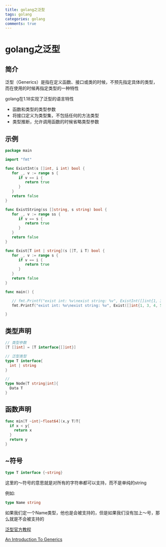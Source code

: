 ```yaml
---
title: golang之泛型
tags: golang
categories: golang
comments: true
---
```


# golang之泛型

## 简介

泛型（Generics）是指在定义函数、接口或类的时候，不预先指定具体的类型，而在使用的时候再指定类型的一种特性

<!--more-->

golang在1.18实现了泛型的语言特性

* 函数和类型的类型参数
* 将接口定义为类型集，不包括任何的方法类型
* 类型推断，允许调用函数的时候省略类型参数

## 示例

```go
package main

import "fmt"

func ExistInt(s []int, i int) bool {
   for _, v := range s {
      if v == i {
         return true
      }
   }
   return false
}

func ExistString(ss []string, s string) bool {
   for _, v := range ss {
      if v == s {
         return true
      }
   }
   return false
}

func Exist[T int | string](s []T, i T) bool {
   for _, v := range s {
      if v == i {
         return true
      }
   }
   return false
}

func main() {

   // fmt.Printf("exist int: %v\nexist string: %v", ExistInt([]int{1, 3, 4, 5, 6}, 7), ExistString([]string{"a", "b", "C"}, "a"))
   fmt.Printf("exist int: %v\nexist string: %v", Exist([]int{1, 3, 4, 5, 6}, 7), Exist([]string{"a", "b", "C"}, "a"))

}
```

## 类型声明

```go
// 类型参数
[T []int] = [T interface{[]int}]

// 泛型类型
type T interface{
  int | string
}

//
type Node[T string|int]{
  Data T
}
```

## 函数声明

```go
func min[T ~int|~float64](x,y T)T{
  if x < y{
    return x
  }
  return y
}
```

## ~符号

```go
type T interface {~string}
```

这里的～符号的意思就是对所有的字符串都可以支持，而不是单纯的string

例如:

```go
type Name string
```

如果我们定一个Name类型，他也是会被支持的，但是如果我们没有加上～号，那么就是不会被支持的

[泛型官方教程](https://go.dev/doc/tutorial/generics)

[An Introduction To Generics](https://go.dev/blog/intro-generics)





